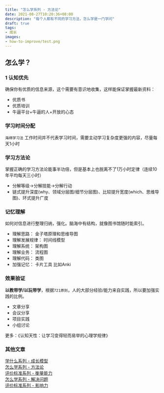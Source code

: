 ```yaml
---
title: "怎么学系列 - 方法论"
date: 2021-08-27T10:20:36+08:00
description: "每个人都有不同的学习方法，怎么学是一门学问"
draft: true
tags:
- 成长
images:
- how-to-improve/test.png
---  
```



## 怎么学？

### 1 认知优先

确保你有优质的信息来源，这个需要有意识地收集，这样能保证掌握最新资料：  

+ 优质书
+ 优质培训
+ 牛逼平台+牛逼的人+开放的心态

### 学习时间分配

`海绵学习法`  工作时间并不代表学习时间，需要主动学习复杂度更强的内容，尽量每天1小时

### 学习方法论  

掌握正确的学习方法论能事半功倍，但是基本上也脱离不了1万小时定律（连续10年平均每天三小时）  

+ 分解等级->分解技能->分解行动  
+ 链式提升深度(why、领域分层图/细节分层图)、比较提升宽度(which、思维导图)、环式提升广度  

### 记忆理解

如何对信息进行整理归纳，强化。脑海中有结构，就像图书馆随时能索引。

+ 理解思路： 金子塔原理和思维导图
+ 理解发展规律： 时间线模型
+ 理解系统： 架构图
+ 理解业务： 流程图
+ 理解代码： 类图
+ 加强记忆： 卡片工具 比如Anki

### 效果验证

**以教带学/以玩带学**，根据`721原则`，人的大部分经验/能力来自实践，所以要加强实践的比例。

+ 文章分享
+ 会议分享
+ 项目实践
+ 小组讨论

更多：《认知天性：让学习变得轻而易举的心理学规律》

### 其他文章

[学什么系列 - 成长模型](../how-to-improve)  
[怎么学系列 - 方法论](../how-to-improve2)  
[评价标准系列 - 衡量能力](../how-to-improve3)  
[怎么学系列 - 解决问题](../how-to-improve4)  
[评价标准系列 - 影响力](../how-to-improve5)  

